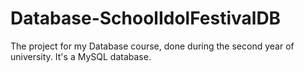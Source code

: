# Database-SchoolIdolFestivalDB
The project for my Database course, done during the second year of university. It's a MySQL database.

